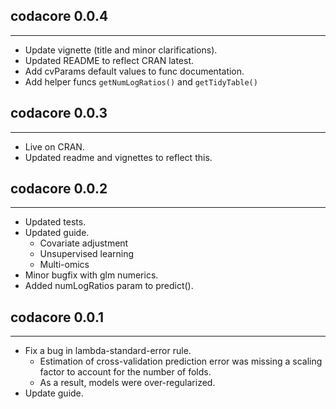 ## codacore 0.0.4
---------------------
* Update vignette (title and minor clarifications).
* Updated README to reflect CRAN latest.
* Add cvParams default values to func documentation.
* Add helper funcs `getNumLogRatios()` and `getTidyTable()`

## codacore 0.0.3
---------------------
* Live on CRAN.
* Updated readme and vignettes to reflect this.

## codacore 0.0.2
---------------------
* Updated tests.
* Updated guide.
    * Covariate adjustment
    * Unsupervised learning
    * Multi-omics
* Minor bugfix with glm numerics.
* Added numLogRatios param to predict().

## codacore 0.0.1
---------------------
* Fix a bug in lambda-standard-error rule.
    * Estimation of cross-validation prediction error was missing a scaling factor to account for the number of folds.
    * As a result, models were over-regularized.
* Update guide.